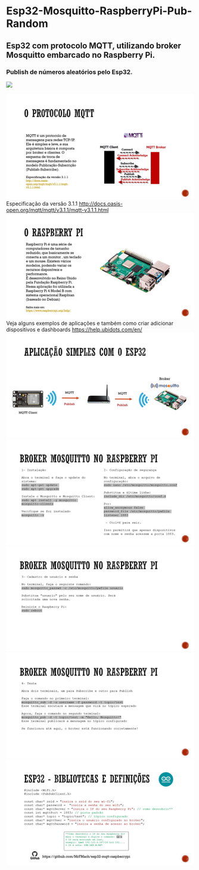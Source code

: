 # Esp32-Mosquitto-RaspberryPi-Pub-Random
## Esp32 com protocolo MQTT, utilizando broker Mosquitto embarcado no Raspberry Pi.
### Publish de números aleatórios pelo Esp32.

![](https://github.com/MrFMach/Esp32-Mosquitto-RaspberryPi-Pub-Random/blob/master/media/esp32-broker-raspbpi.gif)

![](https://github.com/MrFMach/Esp32-Mosquitto-RaspberryPi-Pub-Random/blob/master/media/Slide2.jpg)
Especificação da versão 3.1.1 http://docs.oasis-open.org/mqtt/mqtt/v3.1.1/mqtt-v3.1.1.html
![](https://github.com/MrFMach/Esp32-Mosquitto-RaspberryPi-Pub-Random/blob/master/media/Slide3.jpg)
Veja alguns exemplos de aplicações e também como criar adicionar dispositivos e dashboards https://help.ubidots.com/en/
![](https://github.com/MrFMach/Esp32-Mosquitto-RaspberryPi-Pub-Random/blob/master/media/Slide4.jpg)
![](https://github.com/MrFMach/Esp32-Mosquitto-RaspberryPi-Pub-Random/blob/master/media/Slide5.jpg)
![](https://github.com/MrFMach/Esp32-Mosquitto-RaspberryPi-Pub-Random/blob/master/media/Slide6.jpg)
![](https://github.com/MrFMach/Esp32-Mosquitto-RaspberryPi-Pub-Random/blob/master/media/Slide7.jpg)
![](https://github.com/MrFMach/Esp32-Mosquitto-RaspberryPi-Pub-Random/blob/master/media/Slide8.jpg)

